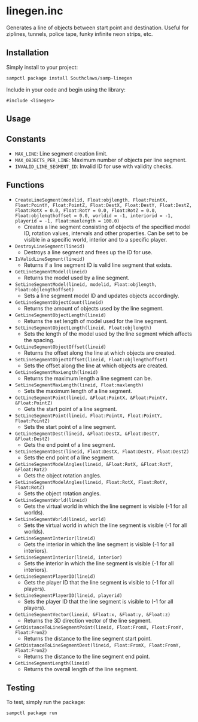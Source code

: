 # linegen.inc

Generates a line of objects between start point and destination. Useful for ziplines, tunnels, police tape, funky infinite neon strips, etc.

## Installation

Simply install to your project:

```bash
sampctl package install Southclaws/samp-linegen
```

Include in your code and begin using the library:

```pawn
#include <linegen>
```

## Usage

## Constants

* `MAX_LINE`: Line segment creation limit.
* `MAX_OBJECTS_PER_LINE`: Maximum number of objects per line segment.
* `INVALID_LINE_SEGMENT_ID`: Invalid ID for use with validity checks.

## Functions

* `CreateLineSegment(modelid, Float:objlength, Float:PointX, Float:PointY, Float:PointZ, Float:DestX, Float:DestY, Float:DestZ, Float:RotX = 0.0, Float:RotY = 0.0, Float:RotZ = 0.0, Float:objlengthoffset = 0.0, worldid = -1, interiorid = -1, playerid = -1, Float:maxlength = 100.0)`
  * Creates a line segment consisting of objects of the specified model ID, rotation values, intervals and other properties. Can be set to be visible in a specific world, interior and to a specific player.
* `DestroyLineSegment(lineid)`
  * Destroys a line segment and frees up the ID for use.
* `IsValidLineSegment(lineid)`
  * Returns if a line segment ID is valid line segment that exists.
* `GetLineSegmentModel(lineid)`
  * Returns the model used by a line segment.
* `SetLineSegmentModel(lineid, modelid, Float:objlength, Float:objlengthoffset)`
  * Sets a line segment model ID and updates objects accordingly.
* `GetLineSegmentObjectCount(lineid)`
  * Returns the amount of objects used by the line segment.
* `GetLineSegmentObjectLength(lineid)`
  * Returns the set length of model used for the line segment.
* `SetLineSegmentObjectLength(lineid, Float:objlength)`
  * Sets the length of the model used by the line segment which affects the spacing.
* `GetLineSegmentObjectOffset(lineid)`
  * Returns the offset along the line at which objects are created.
* `SetLineSegmentObjectOffset(lineid, Float:objlengthoffset)`
  * Sets the offset along the line at which objects are created.
* `GetLineSegmentMaxLength(lineid)`
  * Returns the maximum length a line segment can be.
* `SetLineSegmentMaxLength(lineid, Float:maxlength)`
  * Sets the maximum length of a line segment.
* `GetLineSegmentPoint(lineid, &Float:PointX, &Float:PointY, &Float:PointZ)`
  * Gets the start point of a line segment.
* `SetLineSegmentPoint(lineid, Float:PointX, Float:PointY, Float:PointZ)`
  * Sets the start point of a line segment.
* `GetLineSegmentDest(lineid, &Float:DestX, &Float:DestY, &Float:DestZ)`
  * Gets the end point of a line segment.
* `SetLineSegmentDest(lineid, Float:DestX, Float:DestY, Float:DestZ)`
  * Sets the end point of a line segment.
* `GetLineSegmentModelAngles(lineid, &Float:RotX, &Float:RotY, &Float:RotZ)`
  * Gets the object rotation angles.
* `SetLineSegmentModelAngles(lineid, Float:RotX, Float:RotY, Float:RotZ)`
  * Sets the object rotation angles.
* `GetLineSegmentWorld(lineid)`
  * Gets the virtual world in which the line segment is visible (-1 for all worlds).
* `SetLineSegmentWorld(lineid, world)`
  * Sets the virtual world in which the line segment is visible (-1 for all worlds).
* `GetLineSegmentInterior(lineid)`
  * Gets the interior in which the line segment is visible (-1 for all interiors).
* `SetLineSegmentInterior(lineid, interior)`
  * Sets the interior in which the line segment is visible (-1 for all interiors).
* `GetLineSegmentPlayerID(lineid)`
  * Gets the player ID that the line segment is visible to (-1 for all players).
* `SetLineSegmentPlayerID(lineid, playerid)`
  * Sets the player ID that the line segment is visible to (-1 for all players).
* `GetLineSegmentVector(lineid, &Float:x, &Float:y, &Float:z)`
  * Returns the 3D direction vector of the line segment.
* `GetDistanceToLineSegmentPoint(lineid, Float:FromX, Float:FromY, Float:FromZ)`
  * Returns the distance to the line segment start point.
* `GetDistanceToLineSegmentDest(lineid, Float:FromX, Float:FromY, Float:FromZ)`
  * Returns the distance to the line segment end point.
* `GetLineSegmentLength(lineid)`
  * Returns the overall length of the line segment.

## Testing

To test, simply run the package:

```bash
sampctl package run
```
